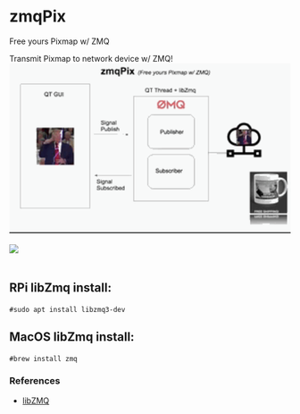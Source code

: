 # zmqPix
Free yours Pixmap w/ ZMQ

Transmit Pixmap to network device w/ ZMQ!
<br/>
<img src="gif/zmqPix free.gif" width="512"/>
<br/><br/>
<img src="gif/zmqPix0124.gif" width="512"/>
<br/><br/>



## RPi libZmq install:
    #sudo apt install libzmq3-dev

## MacOS libZmq install:
    #brew install zmq


### References
  - [libZMQ](https://github.com/zeromq/libzmq )
  
